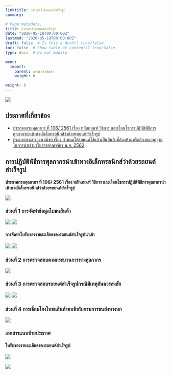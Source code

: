 ```yaml
---
linktitle: การนำเข้ารถยนต์สำเร็จรูป
summary: 

# Page metadata.
title: การนำเข้ารถยนต์สำเร็จรูป
date: "2020-05-18T00:00:00Z"
lastmod: "2020-05-18T00:00:00Z"
draft: false  # Is this a draft? true/false
toc: false  # Show table of contents? true/false
type: docs  # Do not modify.

menu:
  import:
    parent: การนำเข้าสินค้า
    weight: 8

weight: 8
---
```



![](https://github.com/ecs-support/knowledge-center/raw/master/img/cover/import-car.png)

## ประกาศที่เกี่ยวข้อง

- [ประกาศกรมศุลกากร ที่ 106/ 2561 เรื่อง หลักเกณฑ์ วิธีการ และเงื่อนไขการปฏิบัติพิธีการศุลกากรนำเข้าทางอิเล็กทรอนิกส์ว่าด้วยรถยนต์สำเร็จรูป](/knowledge-center/customs-clearance/docs/import/import_car/customs_106-2561/)
- [ประกาศกระทรวงพาณิชย์ เรื่อง กำหนดให้รถยนต์ใช้แล้วเป็นสินค้าที่ต้องห้ามหรือต้องขออนุญาตในการนำเข้ามาในราชอาณาจักร พ.ศ. 2562](https://github.com/ecs-support/knowledge-center/raw/master/data/moc/used_car.pdf)


## การปฏิบัติพิธีการศุลกากรนำเข้าทางอิเล็กทรอนิกส์ว่าด้วยรถยนต์สำเร็จรูป

**ประกาศกรมศุลกากร ที่ 106/ 2561 เรื่อง หลักเกณฑ์ วิธีการ และเงื่อนไขการปฏิบัติพิธีการศุลกากรนำเข้าทางอิเล็กทรอนิกส์ว่าด้วยรถยนต์สำเร็จรูป**

![](https://github.com/ecs-support/knowledge-center/raw/master/img/import/car/106_2561jpg_Page1-1.jpg)

### ส่วนที่ 1 การจัดทำข้อมูลใบขนสินค้า

![](https://github.com/ecs-support/knowledge-center/raw/master/img/import/car/106_2561jpg_Page1-2.jpg)
![](https://github.com/ecs-support/knowledge-center/raw/master/img/import/car/106_2561jpg_Page2-1.jpg)

#### การจัดทำใบรับรองรายละเอียดของรถยนต์สำเร็จรูปนำเข้า

![](https://github.com/ecs-support/knowledge-center/raw/master/img/import/car/106_2561jpg_Page2-2.jpg)
![](https://github.com/ecs-support/knowledge-center/raw/master/img/import/car/106_2561jpg_Page3-1.jpg)

### ส่วนที่ 2 การตรวจสอบตามกระบวนการทางศุลกากร

![](https://github.com/ecs-support/knowledge-center/raw/master/img/import/car/106_2561jpg_Page3-2.jpg)

### ส่วนที่ 3 การตรวจสอบรถยนต์สำเร็จรูปกรณีมีเหตุอันควรสงสัย

![](https://github.com/ecs-support/knowledge-center/raw/master/img/import/car/106_2561jpg_Page3-3.jpg)
![](https://github.com/ecs-support/knowledge-center/raw/master/img/import/car/106_2561jpg_Page4-1.jpg)

### ส่วนที่ 4 การเชื่อมโยงใบขนสินค้าขาเข้ากับกรมการขนส่งทางบก

![](https://github.com/ecs-support/knowledge-center/raw/master/img/import/car/106_2561jpg_Page4-2.jpg)

### เอกสารแนบท้ายประกาศ

#### ใบรับรองรายละเอียดของรถยนต์สำเร็จรูป

![](https://github.com/ecs-support/knowledge-center/raw/master/img/import/car/106_2561jpg_Page5.jpg)

![](https://github.com/ecs-support/knowledge-center/raw/master/img/import/car/106_2561jpg_Page6.jpg)
